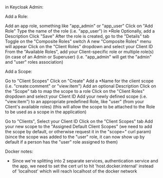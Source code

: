 
in Keycloak Admin:

Add a Role:

Add an app role, something like "app_admin" or "app_user"
Click on "Add Role"
Type the name of the role (i.e. "app_user") in *Role 
Optionally, add a Description
Click "Save"
After the role is created, go to the "Details" tab
Toggle on the "Composite Roles" switch 
A new "Composite Roles" menu will appear
Click on the "Client Roles" dropdown and select your Client ID
From the "Available Roles", add your Client-specific role or multiple role(s) (in case of an Admin or Superuser)
  (i.e. "app_admin" will get the "admin" and "user" roles association)


Add a Scope:

Go to "Client Scopes"
Click on "Create"
Add a *Name for the client scope (i.e. "create:comment" or "view:item")
Add an optional Description
Click on the "Scope" tab to map the scope to a role
Click on the "Client Roles"  dropdown and select your Client ID
Add your newly defined scope (i.e. "view:item") to an appropriate predefined Role, like "user" (from your Client's available roles)
  (this will allow the scope to be attached to the Role to be used as a scope in the application)

Go to "Clients", Select your Client ID
Click on the "Client Scopes" tab
Add your new scope to the "Assigned Default Client Scopes"
  (we need to add the scope by default, or otherwise request it in the "scope=" curl param)
  (since the scope was added to the "user" role, it can now show up by default if a person has the "user" role assigned to them)


Docker notes:

- Since we're splitting into 2 separate services, authentication service and the app,
  we need to set the cert url to hit 'host.docker.internal' instead of 'localhost'
  which will reach localhost of the docker network
